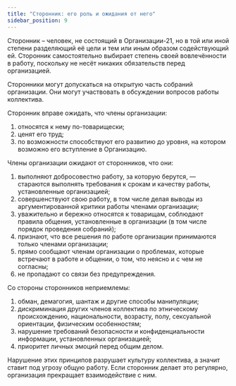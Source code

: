 ```yaml
---
title: "Сторонник: его роль и ожидания от него"
sidebar_position: 9
---
```


Сторонник – человек, не состоящий в Организации-21, но в той или иной степени разделяющий её цели и тем или иным образом содействующий ей. Сторонник самостоятельно выбирает степень своей вовлечённости в работу, поскольку не несёт никаких обязательств перед организацией. 

Сторонники могут допускаться на открытую часть собраний организации. Они могут участвовать в обсуждении вопросов работы коллектива.

Сторонник вправе ожидать, что члены организации:

1) относятся к нему по-товарищески;
2) ценят его труд;
3) по возможности способствуют его развитию до уровня, на котором возможно его вступление в Организацию.

Члены организации ожидают от сторонников, что они:

1) выполняют добросовестно работу, за которую берутся, — стараются выполнять требования к срокам и качеству работы, установленные организацией;
2) совершенствуют свою работу, в том числе делая выводы из аргументированной критики работы членами организации;
3) уважительно и бережно относятся к товарищам, соблюдают правила общения, установленные в организации (в том числе порядок проведения собраний);
4) признают, что все решения по работе организации принимаются только членами организации;
5) прямо сообщают членам организации о проблемах, которые встречают в работе и общении, о том, что неясно и с чем не согласны;
6) не пропадают со связи без предупреждения.

Со стороны сторонников неприемлемы:
1) обман, демагогия, шантаж и другие способы манипуляции;
2) дискриминация других членов коллектива по этническому происхождению, национальности, возрасту, полу, сексуальной ориентации, физическим особенностям;
3) нарушение требований безопасности и конфиденциальности информации, установленных организацией;
4) приоритет личных эмоций перед общим делом.

Нарушение этих принципов разрушает культуру коллектива, а значит ставит под угрозу общую работу. Если сторонник делает это регулярно, организация прекращает взаимодействие с ним.
